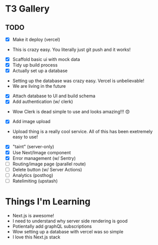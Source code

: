 # T3 Gallery

## TODO

- [x] Make it deploy (vercel)
- This is crazy easy. You literally just git push and it works!
- [x] Scaffold basic ui with mock data
- [x] Tidy up build process
- [x] Actually set up a database
- Setting up the database was crazy easy. Vercel is unbelievable!
- We are living in the future
- [x] Attach database to UI and build schema
- [x] Add authentication (w/ clerk)
- Wow Clerk is dead simple to use and looks amazing!!! 😍
- [x] Add image upload
- Upload thing is a really cool service. All of this has been exetremely easy to use!
- [x] "taint" (server-only)
- [x] Use Next/Image component
- [x] Error management (w/ Sentry)
- [ ] Routing/image page (parallel route)
- [ ] Delete button (w/ Server Actions)
- [ ] Analytics (posthog)
- [ ] Ratelimiting (upstash)

# Things I'm Learning

- Next.js is awesome!
- I need to understand why server side rendering is good
- Potientally add graphQL subscriptions
- Wow setting up a database with vercel was so simple
- I love this Next.js stack
